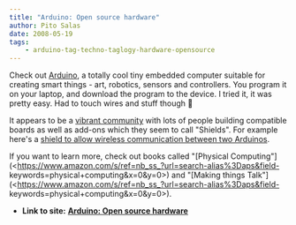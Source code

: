 ```yaml
---
title: "Arduino: Open source hardware"
author: Pito Salas
date: 2008-05-19
tags:
    - arduino-tag-techno-taglogy-hardware-opensource
---
```




Check out [Arduino](<http://www.arduino.cc/>), a totally cool tiny embedded
computer suitable for creating smart things - art, robotics, sensors and
controllers. You program it on your laptop, and download the program to the
device. I tried it, it was pretty easy. Had to touch wires and stuff though 🙂

It appears to be a [vibrant
community](<http://groups.google.com/group/DorkbotBoston?hl=en>) with lots of
people building compatible boards as well as add-ons which they seem to call
"Shields". For example here's a [shield to allow wireless communication
between two Arduinos](<http://www.arduino.cc/en/Main/ArduinoXbeeShield>).

If you want to learn more, check out books called "[Physical
Computing"](<https://www.amazon.com/s/ref=nb_ss_?url=search-alias%3Daps&field-
keywords=physical+computing&x=0&y=0>) and "[Making things
Talk"](<https://www.amazon.com/s/ref=nb_ss_?url=search-alias%3Daps&field-
keywords=physical+computing&x=0&y=0>).


* **Link to site:** **[Arduino: Open source hardware](None)**
